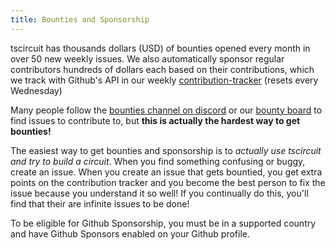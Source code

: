 ```yaml
---
title: Bounties and Sponsorship
---
```


tscircuit has thousands dollars (USD) of bounties opened every month in over
50 new weekly issues. We also automatically sponsor regular contributors
hundreds of dollars each based on their contributions, which we track with Github's API
in our weekly [contribution-tracker](https://github.com/tscircuit/contribution-tracker)
(resets every Wednesday)

Many people follow the [bounties channel on discord](https://discord.com/channels/1233487248129921135/1301957862762872832) or our [bounty board](https://console.algora.io/org/tscircuit/bounties?status=open)
to find issues to contribute to, but **this is actually the hardest way to get bounties!**

The easiest way to get bounties and sponsorship is to _actually use tscircuit and try to build a circuit_. When you
find something confusing or buggy, create an issue. When you create an issue that
gets bountied, you get extra points on the contribution tracker and you become
the best person to fix the issue because you understand it so well! If you
continually do this, you'll find that their are infinite issues to be done!

To be eligible for Github Sponsorship, you must be in a supported country and
have Github Sponsors enabled on your Github profile.
